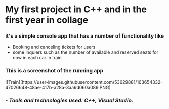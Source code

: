 <h1>My first project in C++ and in the first year in collage</h1>
<h3>it's a simple console app that has a number of functionality like</h3>
<ul> 
  <li>Booking and canceling tickets for users</li> 
  <li>some inquiers such as the number of available and reserved seats for now in each car in train</li> 
</ul>
<h3>This is a screenshot of the running app</h3>
![Train](https://user-images.githubusercontent.com/53629881/163654332-47026648-48ae-417b-a28a-3aa6d060a089.PNG)
<h3>- <em>Tools and technologies used: C++, Visual Studio.</h3>
